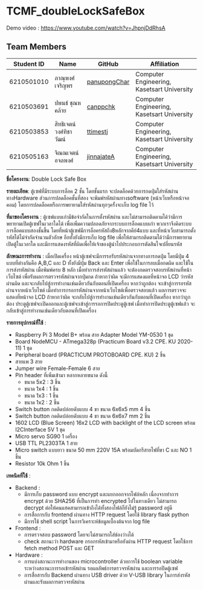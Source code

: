 # TCMF_doubleLockSafeBox
Demo video :
https://www.youtube.com/watch?v=JhpnjDdRhsA

Team Members
---

| Student ID   | Name                         | GitHub                                              | Affiliation                                              |
|--------------|------------------------------|-----------------------------------------------------|----------------------------------------------------------|
| 6210501010   | ภาณุพงศ์ เจริญพร               | [panupongChar](https://github.com/panupongChar)     | Computer Engineering, Kasetsart University               |
| 6210503691   | ปพนธ์ ชุณหคล้าย               | [canppchk](https://github.com/Nacjoker)             | Computer Engineering, Kasetsart University               |
| 6210503853   | สิทธิเจตน์ วงศ์ทิชาวัฒน์           | [ttimestj](https://github.com/Nieraa)               | Computer Engineering, Kasetsart University               |
| 6210505163   | จิณณเจตน์ อจลพงศ์             | [jinnajateA](https://github.com/jinnajateA)         | Computer Engineering, Kasetsart University               |

**ชื่อโครงงาน**: Double Lock Safe Box

**รายละเอียด**:
ตู้เซฟที่มีระบบการล็อค 2 ชั้น
โดยชั้นแรก จะปลดล็อคด้วยการกดปุ่มใส่รหัสผ่าน ทางHardware
ส่วนการปลดล็อคชั้นที่สอง จะพิมพ์รหัสผ่านทางsoftware (หน้าเว็บหรือหน้าจอคอม)
โดยการปลดล็อคหรือการพยายามใส่รหัสผ่านทุกๆครั้งจะเก็บ log file ไว้

**ที่มาของโครงงาน** :
ตู้เซฟแบบเก่ามีข้อจำกัดในการตั้งรหัสผ่าน และไม่สามารถติดตามได้ว่ามีการพยายามเปิดตู้เซฟในเวลาใดได้
เพื่อเพิ่มความปลอดภัยจากระบบการล็อคแบบเก่า พวกเราจึงคิดระบบการล็อคแบบสองชั้นขึ้น
โดยที่หน้าตู้เซฟมีการล็อครหัสถึง8หลักจากคีย์4แบบ และที่หน้าเว็บสามารถตั้งรหัสได้ไม่จำกัดจำนวนตัวอักษ
อีกทั้งยังมีการเก็บ log file เพื่อให้สามารถติดตามได้ว่ามีการพยายามเปิดตู้ในเวลาใด
และมีการแสดงรหัสที่ผิดเพื่อให้เจ้าของตู้นำไปประกอบการตัดสินใจเปลี่ยนรหัส

**ลักษณะการทำงาน** :
เมื่อเปิดเครื่อง หน้าตู้เซฟจะมีการรอรับรหัสผ่านจากทางการกดปุ่ม โดยมีปุ่ม 4 แบบที่ต่างกันคือ A,B,C และ D
ทั้งยังมีปุ่ม Back และ Enter เพื่อใช้ในการลบเมื่อกดผิด และใช้ในการส่งรหัสผ่าน เมื่อพิมพ์ครบ 8 หลัก
เมื่อทำการส่งรหัสผ่านแล้ว จะต้องกดตรวจสอบรหัสผ่านที่หน้าเว็บไซต์ เพื่อรับผลการตรวจรหัสผ่านจากปุ่มกด
ถ้าหากว่าผิด จะมีการแสดงผลที่หน้าจอ LCD ว่ารหัสผ่านผิด และจะกลับไปสู่การทำงานเช่นเดียวกันกับตอนที่เปิดเครื่อง
หากว่าถูกต้อง จะเข้าสู่การรอรหัสผ่านจากหน้าเว็บไซต์
เมื่อทำการกรอกรหัสผ่านจากหน้าเว็บไซต์เพื่อตรวจสอบแล้ว ผลการตรวจจะแสดงที่หน้าจอ LCD
ถ้าหากว่าผิด จะกลับไปสู่การทำงานเช่นเดียวกันกับตอนที่เปิดเครื่อง
หากว่าถูกต้อง ประตูตู้เซฟจะเปิดออกและตู้เซฟจะเข้าสู่การรอการปิดประตูตู้เซฟ
เมื่อทำการปิดประตูตู้เซฟแล้ว จะกลับเข้าสู่การทำงานเช่นเดียวกับตอนที่เปิดเครื่อง

**รายการอุปกรณ์ที่ใช้** :
- Raspberry Pi 3 Model B+ พร้อม สาย Adapter Model YM-0530 1 ชุด
- Board NodeMCU - ATmega328p (Practicum Board v3.2 CPE. KU 2020-11) 1 ชุด
- Peripheral board (PRACTICUM PROTOBOARD CPE. KU) 2 ชิ้น
- สายแพ 3 สาย
- Jumper wire Female-Female 6 สาย
- Pin header ที่เพิ่มเข้ามา หลากหลายขนาด ดังนี้
  - ขนาด 5x2 : 3 ชิ้น
  - ขนาด 1x4 : 1 ชิ้น
  - ขนาด 1x3 : 1 ชิ้น
  - ขนาด 1x2 : 2 ชิ้น
- Switch button กดติดปล่อยดับแบบ 4 ขา ขนาด 6x6x5 mm 4 ชิ้น
- Switch button กดติดปล่อยดับแบบ 4 ขา ขนาด 6x6x7 mm 2 ชิ้น
- 1602 LCD (Blue Screen) 16x2 LCD with backlight of the LCD screen พร้อม I2CInterface 5V 1 ชุด
- Micro servo SG90 1 เครื่อง
- USB TTL PL2303TA 1 สาย
- Micro switch แบบยาว ขนาด 50 mm 220V 15A พร้อมบัดกรีสายไฟที่ขา C และ NO 1 ชิ้น
- Resistor 10k Ohm 1 ชิ้น

**เทคนิคที่ใช้** :  
- Backend :
  - มีการเก็บ password แบบ encrypt และแยกออกจากไฟล์หลัก เนื่องจากทำการ encrypt ด้วย SHA256 ที่เป็นการทำ encrypted ไปในทางเดียว ไม่สามารถ decrypt ต่อให้คนแฮคสามารถเข้าถึงได้ทั้งสองไฟล์ก็ยังไม่รู้ password อยู่ดี
  - การสื่อการกับ frontend ผ่านทาง HTTP request โดยใช้ library flask python
  - มีการใช้ shell script ในการวิเคราะห์ข้อมูลเบื้องต้นจาก log file
- Frontend :
  - การตรวจสอบ password โดยจะไม่สามารถใส่ช่องว่างได้
  - check สถานะว่า hardware กรอกรหัสเข้ามาหรือยังผ่าน HTTP request โดยใช้การ fetch method POST และ GET
- Hardware :
  - การแบ่งสถานะการทำงานของ microcontroller ด้วยการใช้ boolean variable ระหว่างสถานะการรอเข้ารหัสผ่าน รอผลลัพธ์การตรวจรหัสผ่าน และการรอปิดตู้เซฟ
  - การสื่อสารกับ Backend ผ่านทาง USB driver ด้วย V-USB library ในการส่งรหัสผ่านและรับผลการตรวจรหัสผ่าน
